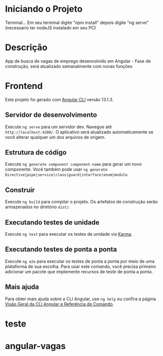 # Iniciando o Projeto

Terminal...
Em seu terminal digite "npm install" depois digite "ng serve"(necessario ter nodeJS instalado em seu PC)

# Descrição

App de busca de vagas de emprego desenvolvido em Angular - Fase de construção, será atualizado semanalmente com novas funções   

# Frontend

Este projeto foi gerado com [Angular CLI](https://github.com/angular/angular-cli) versão 13.1.3.

## Servidor de desenvolvimento

Execute `ng serve` para um servidor dev. Navegue até `http://localhost:4200/`. O aplicativo será atualizado automaticamente se você alterar qualquer um dos arquivos de origem.

## Estrutura de código

Execute `ng generate component component-name` para gerar um novo componente. Você também pode usar `ng generate Directive|pipe|service|class|guard|interface|enum|module`.

## Construir

Execute `ng build` para compilar o projeto. Os artefatos de construção serão armazenados no diretório `dist/`.

## Executando testes de unidade

Execute `ng test` para executar os testes de unidade via [Karma](https://karma-runner.github.io).

## Executando testes de ponta a ponta

Execute `ng e2e` para executar os testes de ponta a ponta por meio de uma plataforma de sua escolha. Para usar este comando, você precisa primeiro adicionar um pacote que implemente recursos de teste de ponta a ponta.

## Mais ajuda

Para obter mais ajuda sobre a CLI Angular, use `ng help` ou confira a página [Visão Geral da CLI Angular e Referência de Comando](https://angular.io/cli).
# teste
# angular-vagas
